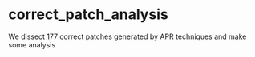 # correct_patch_analysis
We dissect 177 correct patches generated by APR techniques and make some analysis
